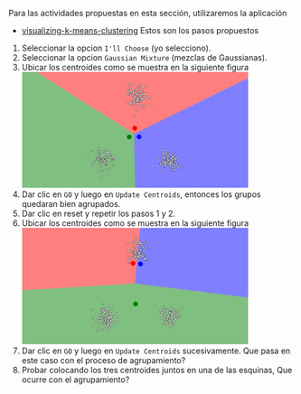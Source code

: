 Para las actividades propuestas en esta sección, utilizaremos la aplicación
- [visualizing-k-means-clustering](https://www.naftaliharris.com/blog/visualizing-k-means-clustering/)
Estos son los pasos propuestos
1. Seleccionar la opcion `I'll Choose` (yo selecciono).
2. Seleccionar la opcion `Gaussian Mixture` (mezclas de Gaussianas).
3. Ubicar los centroides como se muestra en la siguiente figura
<img src="https://raw.githubusercontent.com/cgl-itm/HerramientasIA/main/assets/Kmeans01.png" alt="drawing" style="width:400px;"/> <br>
4. Dar clic en `GO` y luego en `Update Centroids`, entonces los grupos quedaran bien agrupados.
5. Dar clic en reset y repetir los pasos 1 y 2.
6. Ubicar los centroides como se muestra en la siguiente figura
<img src="https://raw.githubusercontent.com/cgl-itm/HerramientasIA/main/assets/Kmeans02.png" alt="drawing" style="width:400px;"/> <br>
7. Dar clic en `GO` y luego en `Update Centroids` sucesivamente. Que pasa en este caso con el proceso de agrupamiento?
8. Probar colocando los tres centroides juntos en una de las esquinas, Que ocurre con el agrupamiento?
